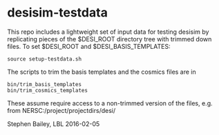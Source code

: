 # desisim-testdata

This repo includes a lightweight set of input data for testing desisim by
replicating pieces of the $DESI_ROOT directory tree with trimmed down files.
To set $DESI_ROOT and $DESI_BASIS_TEMPLATES:

    source setup-testdata.sh
    
The scripts to trim the basis templates and the cosmics files are in

    bin/trim_basis_templates
    bin/trim_cosmics_templates
    
These assume require access to a non-trimmed version of the files, e.g.
from NERSC:/project/projectdirs/desi/

Stephen Bailey, LBL
2016-02-05
    
